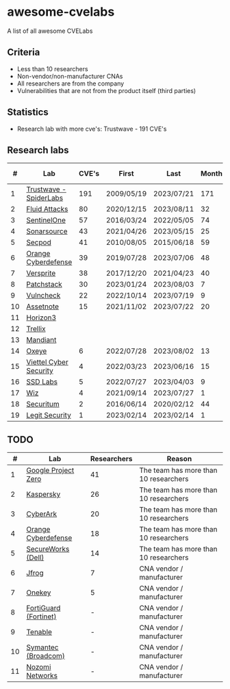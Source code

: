 # awesome-cvelabs

A list of all awesome CVELabs

## Criteria

* Less than 10 researchers
* Non-vendor/non-manufacturer CNAs
* All researchers are from the company
* Vulnerabilities that are not from the product itself (third parties)

## Statistics

* Research lab with more cve's: Trustwave - 191 CVE's

## Research labs

| #  | Lab                                                | CVE's | First       | Last       | Months | Productivity (per month) | Vendors | Researchers |
|----|----------------------------------------------------|-------|-------------|------------|--------|--------------------------|---------|-------------|
| 1  | [Trustwave - SpiderLabs](https://www.trustwave.com/en-us/resources/security-resources/security-advisories/) | 191   | 2009/05/19  | 2023/07/21 | 171    | 1.12                     |    63     |      -       |
| 2  | [Fluid Attacks](https://fluidattacks.com/advisories/) | 80 | 2020/12/15 | 2023/08/11 | 32     | 2.5                      |    53     |      3       |
| 3  | [SentinelOne](https://www.sentinelone.com/labs/our-cves/) | 57    | 2016/03/24  | 2022/05/05 | 74     | 0.77                     |     25    |      5       |
| 4  | [Sonarsource](https://www.sonarsource.com/)      | 43    | 2021/04/26  | 2023/05/15 | 25     | 1.72                     |      -   |       -      |
| 5  | [Secpod](https://www.secpod.com/)                 | 41    | 2010/08/05  | 2015/06/18 | 59     | 0.69                     |    -    |       -      |
| 6  | [Orange Cyberdefense](https://www.orangecyberdefense.com) | 39    | 2019/07/28  | 2023/07/06 | 48     | 0.81                     |     29    |      18       |
| 7  | [Versprite](https://versprite.com/)               | 38    | 2017/12/20  | 2021/04/23 | 40     | 0.95                     |    29     |      -       |
| 8  | [Patchstack](https://patchstack.com/)             | 30    | 2023/01/24  | 2023/08/03 | 7      | 4.28                     |         |             |
| 9  | [Vulncheck](https://vulncheck.com/)              | 22    | 2022/10/14  | 2023/07/19 | 9      | 2.44                     |     16    |      -       |
| 10 | [Assetnote](https://www.assetnote.io/)            | 15    | 2021/11/02  | 2023/07/22 | 20     | 0.75                     |    14     |     2        |
| 11 | [Horizon3](https://www.horizon3.ai/)             |       |             |            |        |                          |         |             |
| 12 | [Trellix](https://www.trellix.com/)              |       |             |            |        |                          |         |             |
| 13 | [Mandiant](https://www.mandiant.com/)            |       |             |            |        |                          |         |             |
| 14 | [Oxeye](https://www.oxeye.io/resources-category/research) | 6     | 2022/07/28  | 2023/08/02 | 13     | 0.46                     |    4     |     2        |
| 15 | [Viettel Cyber Security](https://blog.viettelcybersecurity.com/tag/researches/) | 4     | 2022/03/23  | 2023/06/16 | 15     | 0.27                     |     4    |      7       |
| 16 | [SSD Labs](https://ssd-disclosure.com/advisories/) | 5     | 2022/07/27  | 2023/04/03 | 9      | 0.33                     |  3       |     2        |
| 17 | [Wiz](https://www.wiz.io/blog/tag/research)      | 4     | 2021/09/14  | 2023/07/27 | 1      | 2                        |    2     |       2      |
| 18 | [Securitum](https://research.securitum.com/)     | 2     | 2016/06/14  | 2020/02/12 | 44     | 0.05                     |    2     |      1       |
| 19 | [Legit Security](https://www.legitsecurity.com/) | 1     | 2023/02/14  | 2023/02/14 | 1      | 1                        |    1     |      1       |

## TODO

| #  | Lab                                                                                 | Researchers | Reason                                |
|----|-------------------------------------------------------------------------------------|-------------|---------------------------------------|
| 1  | [Google Project Zero](https://googleprojectzero.blogspot.com/)                    | 41          | The team has more than 10 researchers |
| 2  | [Kaspersky](https://www.kaspersky.com/about/team/great)                            | 26          | The team has more than 10 researchers |
| 3  | [CyberArk](https://labs.cyberark.com/cyberark-labs-security-advisories/)            | 20          | The team has more than 10 researchers |
| 4  | [Orange Cyberdefense](https://www.orangecyberdefense.com)                          | 18          | The team has more than 10 researchers |
| 5  | [SecureWorks (Dell)](https://www.secureworks.com/research/#resource-type=Advisory)  | 14          | The team has more than 10 researchers |
| 6  | [Jfrog](https://research.jfrog.com/)                                               | 7           | CNA vendor / manufacturer            |
| 7  | [Onekey](https://onekey.com/research/)                                             | 5           | CNA vendor / manufacturer            |
| 8  | [FortiGuard (Fortinet)](https://www.fortiguard.com/zeroday)                        | -           | CNA vendor / manufacturer            |
| 9  | [Tenable](https://www.tenable.com/security/research)                               | -           | CNA vendor / manufacturer            |
| 10 | [Symantec (Broadcom)](https://support.broadcom.com/web/ecx/security-advisory)      | -           | CNA vendor / manufacturer            |
| 11 | [Nozomi Networks](https://www.nozominetworks.com/)                                | -           | CNA vendor / manufacturer            |
